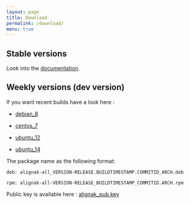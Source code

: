 ```yaml
---
layout: page
title: Download
permalink: /download/
menu: true
---
```


## Stable versions

Look into the [documentation](http://alignak-doc.readthedocs.org/en/latest/02_installation/index.html).


## Weekly versions (dev version)

If you want recent builds have a look here :


* [debian_8](/build/debian_8/alignak-all_0.2-1.1476606380.419f3fa_all.deb)

* [centos_7](/build/centos_7/alignak-all-0.2-1_1476606380_419f3fa.el7.x86_64.rpm)

* [ubuntu_12](/build/ubuntu_12/alignak-all_0.2-1.1476606380.419f3fa_all.deb)

* [ubuntu_14](/build/ubuntu_14/alignak-all_0.2-1.1476606380.419f3fa_all.deb)


The package name as the following format:

```		
deb: alignak-all_VERSION-RELEASE.BUILDTIMESTAMP.COMMITID_ARCH.deb
```

```
rpm: alignak-all-VERSION-RELEASE_BUILDTIMESTAMP_COMMITID.ARCH.rpm		
```

Public key is available here : [alignak_pub.key](/repos/alignak_pub.key)